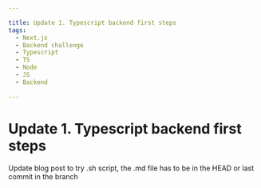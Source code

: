 ```yaml
---

title: Update 1. Typescript backend first steps
tags:
  - Next.js
  - Backend challenge
  - Typescript
  - TS
  - Node
  - JS
  - Backend

---
```


# Update 1. Typescript backend first steps

Update blog post to try .sh script, the .md file has to be in the HEAD or last commit in the branch